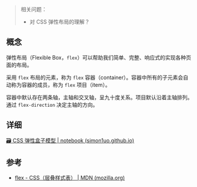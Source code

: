 > 相关问题：
>
> + 对 CSS 弹性布局的理解？



## 概念

弹性布局（Flexible Box，`flex`）可以帮助我们简单、完整、响应式的实现各种页面的布局。

采用 `flex` 布局的元素，称为 `flex` 容器（container）。容器中所有的子元素会自动称为容器的成员，称为 `flex` 项目（item）。

容器中默认存在两条轴，主轴和交叉轴，呈九十度关系。项目默认沿着主轴排列。通过 `flex-direction` 决定主轴的方向。



## 详细

[🗃 CSS 弹性盒子模型 | notebook (simon1uo.github.io)](/82c43f/#弹性盒)



## 参考

+ [flex - CSS（层叠样式表） | MDN (mozilla.org)](https://developer.mozilla.org/zh-CN/docs/Web/CSS/flex)